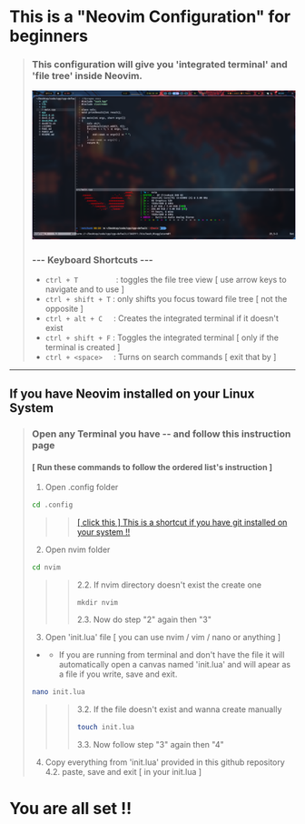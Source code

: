 # This is a "Neovim Configuration" for beginners
>### This configuration will give you 'integrated terminal' and 'file tree' inside Neovim.
>![Screenshot of Neovim Config](source/image.png)
>
>### --- Keyboard Shortcuts ---
>* `ctrl + T`&nbsp;&nbsp;&nbsp;&nbsp;&nbsp;&nbsp;&nbsp;&nbsp;&nbsp;&nbsp;&nbsp;&nbsp;&nbsp;&nbsp;&nbsp;&nbsp;&nbsp;: toggles the file tree view \[ use arrow keys to navigate and <enter> to use \]
>* `ctrl + shift + T` : only shifts you focus toward file tree \[ not the opposite \]
>* `ctrl + alt + C` &nbsp;&nbsp;&nbsp;&nbsp;: Creates the integrated terminal if it doesn't exist
>* `ctrl + shift + F` : Toggles the integrated terminal [ only if the terminal is created ]
>* `ctrl + <space>` &nbsp;&nbsp;&nbsp;&nbsp;: Turns on search commands [ exit that by <esc> ]
---
## If you have Neovim installed on your Linux System
>
>
>### Open any Terminal you have -- and follow this instruction page
>#### [ Run these commands to follow the ordered list's instruction ] 
>
>1. Open .config folder
> ```bash
> cd .config
> ```
>>> [[ click this ]  This is a shortcut if you have git installed on your system !!](source/PAGE2.md)
>2. Open nvim folder
> ```bash
> cd nvim
> ```
>>> 2.2. If nvim directory doesn't exist the create one
> >>```
> >>mkdir nvim
> >>```
>>> 2.3. Now do step "2" again then "3"
>
>3. Open 'init.lua' file [ you can use nvim / vim / nano or anything ]
>* * If you are running from terminal and don't have the file it will automatically open a canvas named 'init.lua' and will apear as a file if you write, save and exit.
>```bash
>nano init.lua
>```
>>> 3.2. If the file doesn't exist and wanna create manually
>>>```bash
>>>touch init.lua
>>>```
>>> 3.3. Now follow step "3" again then "4"
>4. Copy everything from 'init.lua' provided in this github repository
>4.2. paste, save and exit \[ in your init.lua \]
>
# You are all set !!


